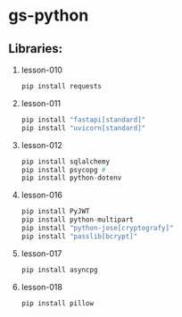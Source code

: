 # gs-python

## Libraries:

1) lesson-010
   ``` python
   pip install requests
   ```
2) lesson-011
   ``` python
   pip install "fastapi[standard]"
   pip install "uvicorn[standard]"
   ```
3) lesson-012
   ``` python
   pip install sqlalchemy
   pip install psycopg #
   pip install python-dotenv
   ```
4) lesson-016
   ``` python
   pip install PyJWT
   pip install python-multipart
   pip install "python-jose[cryptografy]"
   pip install "passlib[bcrypt]"
   ```
5) lesson-017
   ``` python
   pip install asyncpg
   ```
6) lesson-018
   ``` python
   pip install pillow
   ```